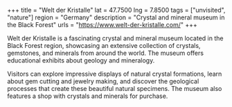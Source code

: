 +++
title = "Welt der Kristalle"
lat = 47.7500
lng = 7.8500
tags = ["unvisited", "nature"]
region = "Germany"
description = "Crystal and mineral museum in the Black Forest"
urls = "https://www.welt-der-kristalle.com/"
+++

Welt der Kristalle is a fascinating crystal and mineral museum located in the Black Forest region, showcasing an extensive collection of crystals, gemstones, and minerals from around the world. The museum offers educational exhibits about geology and mineralogy.

Visitors can explore impressive displays of natural crystal formations, learn about gem cutting and jewelry making, and discover the geological processes that create these beautiful natural specimens. The museum also features a shop with crystals and minerals for purchase.